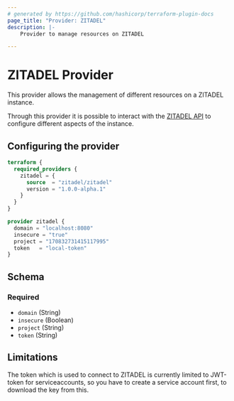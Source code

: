 ```yaml
---
# generated by https://github.com/hashicorp/terraform-plugin-docs
page_title: "Provider: ZITADEL"
description: |-
    Provider to manage resources on ZITADEL

---
```


# ZITADEL Provider

This provider allows the management of different resources on a ZITADEL instance.

Through this provider it is possible to interact with the [ZITADEL API](https://docs.zitadel.com/docs/apis/introduction) to configure different aspects of the instance.

## Configuring the provider

```terraform
terraform {
  required_providers {
    zitadel = {
      source  = "zitadel/zitadel"
      version = "1.0.0-alpha.1"
    }
  }
}

provider zitadel {
  domain = "localhost:8080"
  insecure = "true"
  project = "170832731415117995"
  token   = "local-token"
}
```

<!-- schema generated by tfplugindocs -->
## Schema

### Required

- `domain` (String)
- `insecure` (Boolean)
- `project` (String)
- `token` (String)

## Limitations

The token which is used to connect to ZITADEL is currently limited to JWT-token for serviceaccounts, so you have to create a service account first, to download the key from this.